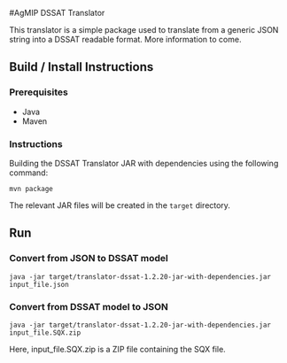 #AgMIP DSSAT Translator

This translator is a simple package used to translate from a generic JSON
string into a DSSAT readable format. More information to come.


## Build / Install Instructions

### Prerequisites

 - Java
 - Maven
 
### Instructions

Building the DSSAT Translator JAR with dependencies using the following command:

```mvn package```

The relevant JAR files will be created in the ```target``` directory.

## Run

### Convert from JSON to DSSAT model

```java -jar target/translator-dssat-1.2.20-jar-with-dependencies.jar input_file.json```


### Convert from DSSAT model to JSON

```java -jar target/translator-dssat-1.2.20-jar-with-dependencies.jar input_file.SQX.zip```

Here, input_file.SQX.zip is a ZIP file containing the SQX file.
